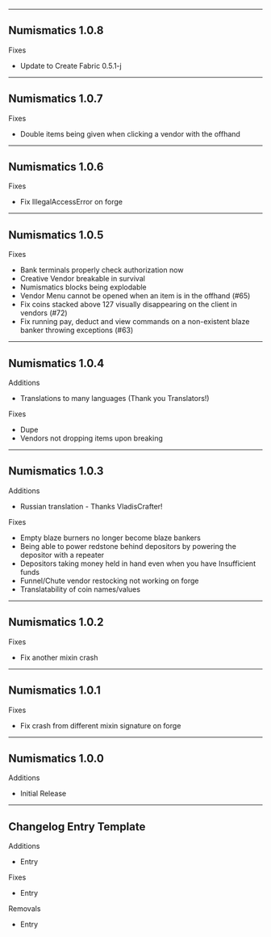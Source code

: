 ------------------------------------------------------
Numismatics 1.0.8
------------------------------------------------------
Fixes
- Update to Create Fabric 0.5.1-j
------------------------------------------------------
Numismatics 1.0.7
------------------------------------------------------
Fixes
- Double items being given when clicking a vendor with the offhand
------------------------------------------------------
Numismatics 1.0.6
------------------------------------------------------
Fixes
- Fix IllegalAccessError on forge
------------------------------------------------------
Numismatics 1.0.5
------------------------------------------------------
Fixes
- Bank terminals properly check authorization now
- Creative Vendor breakable in survival
- Numismatics blocks being explodable
- Vendor Menu cannot be opened when an item is in the offhand (#65)
- Fix coins stacked above 127 visually disappearing on the client in vendors (#72)
- Fix running pay, deduct and view commands on a non-existent blaze banker throwing exceptions (#63)
------------------------------------------------------
Numismatics 1.0.4
------------------------------------------------------
Additions
- Translations to many languages (Thank you Translators!)

Fixes
- Dupe
- Vendors not dropping items upon breaking
------------------------------------------------------
Numismatics 1.0.3
------------------------------------------------------
Additions
- Russian translation - Thanks VladisCrafter!

Fixes
- Empty blaze burners no longer become blaze bankers
- Being able to power redstone behind depositors by powering the depositor with a repeater
- Depositors taking money held in hand even when you have Insufficient funds
- Funnel/Chute vendor restocking not working on forge
- Translatability of coin names/values
------------------------------------------------------
Numismatics 1.0.2
------------------------------------------------------
Fixes
- Fix another mixin crash
------------------------------------------------------
Numismatics 1.0.1
------------------------------------------------------
Fixes
- Fix crash from different mixin signature on forge
------------------------------------------------------
Numismatics 1.0.0
------------------------------------------------------
Additions
- Initial Release
------------------------------------------------------
Changelog Entry Template
------------------------------------------------------
Additions
- Entry

Fixes
- Entry

Removals
- Entry